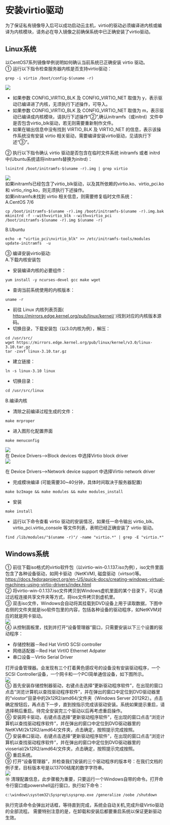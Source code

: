 # 安装virtio驱动
为了保证私有镜像导入后可以成功启动云主机，virtio的驱动必须编译进内核或编译为内核模块，请务必在导入镜像之前确保系统中已正确安装了virtio驱动。
## Linux系统
以CentOS7系列镜像举例说明如何确认当前系统已正确安装 virtio 驱动。<br>
① 运行以下指令检查服务器内核是否支持virtio驱动：<br>
```
grep -i virtio /boot/config-$(uname -r)
```

![](../../../../../image/vm/Image-Import-Virtio00.png)<br>
* 如果参数 CONFIG_VIRTIO_BLK 及 CONFIG_VIRTIO_NET 取值为 y，表示驱动已编译进了内核，无须执行下述操作，可导入。
* 如果参数 CONFIG_VIRTIO_BLK 及 CONFIG_VIRTIO_NET 取值为 m，表示驱动已编译成内核模块，请执行下述操作“②”,确认initramfs（或initrd）文件中是否包含virtio_blk驱动，若无则需要重新制作文件。
* 如果在输出信息中没有找到 VIRTIO_BLK 及 VIRTIO_NET 的信息，表示该操作系统没有安装 virtio 相关驱动，需要编译安装virtio驱动，见请执行下述“③”。

② 执行以下指令确认 virtio 驱动是否包含在临时文件系统 initramfs 或者 initrd 中(Ubuntu系统请将initramfs替换为initrd)：<br>
```
lsinitrd /boot/initramfs-$(uname -r).img | grep virtio
```

![](../../../../../image/vm/Image-Import-Virtio01.png)<br>
如果initramfs已经包含了virtio_blk驱动，以及其所依赖的virtio.ko、virtio_pci.ko 和 virtio_ring.ko，则无须执行下述操作。<br>
如果initramfs未找到 virtio 相关信息，则需要修复临时文件系统：<br>
A.CentOS 7/6
```
cp /boot/initramfs-$(uname -r).img /boot/initramfs-$(uname -r).img.bak
mkinitrd -f --with=virtio_blk --with=virtio_pci /boot/initramfs-$(uname -r).img $(uname -r)
```
B.Ubuntu
```
echo -e "virtio_pci\nvirtio_blk" >> /etc/initramfs-tools/modules
update-initramfs  -u
```

③ 编译安装virtio驱动:<br>
A.下载内核安装包
* 安装编译内核的必要组件：
```
yum install -y ncurses-devel gcc make wget
```
* 查询当前系统使用的内核版本：
```
uname -r
```
* 前往 Linux 内核列表页面( https://mirrors.edge.kernel.org/pub/linux/kernel/ )找到对应的内核版本源码。
* 切换目录，下载安装包（以3.0内核为例），解压：
```
cd /usr/src/
wget https://mirrors.edge.kernel.org/pub/linux/kernel/v3.0/linux-3.10.tar.gz
tar -zxvf linux-3.10.tar.gz
```
* 建立链接：
```
ln -s linux-3.10 linux
```
* 切换目录：
```
cd /usr/src/linux
```
B.编译内核
* 清除之前编译过程生成的文件：
```
make mrproper
```
* 进入图形化配置界面
```
make menuconfig
```

![](../../../../../image/vm/Image-Import-Virtio1.png)<br>
在 Device Drivers-->Block devices 中选择Virtio block driver <br>
![](../../../../../image/vm/Image-Import-Virtio2.png)<br>

在 Device Drivers-->Network device support 中选择Virtio network driver

* 完成模块编译 (可能需要30~40分钟，具体时间取决于服务器配置)
```
make bzImage && make modules && make modules_install
```
* 安装
```
make install
```
* 运行以下命令查看 virtio 驱动的安装情况，如果任一命令输出 virtio_blk、virtio_pci.virtio_console 等文件列表，表明已经正确安装了 virtio 驱动。
```
find /lib/modules/"$(uname -r)"/ -name "virtio.*" | grep -E "virtio.*"
```

## Windows系统
① 前往下载iso格式的virtio软件包（以virtio-win-0.1.137.iso为例），iso文件里面包含了各种设备驱动，如网卡驱动（NetKVM), 磁盘驱动（virtsor)等。https://docs.fedoraproject.org/en-US/quick-docs/creating-windows-virtual-machines-using-virtio-drivers/index.html <br>
② 将virtio-win-0.1.137.iso文件拷贝到Windows虚机里面的某个目录下，可以通过远程连接共享文件夹等方式，将ios文件拷贝到虚机里。<br>
③ 双击iso文件，Windows会自动将其挂载到DVD设备上用于读取数据，下图中右侧的文件夹就是iso软件包里的内容，包括各种设备的驱动程序，如NetKVM对应的就是网卡驱动。<br>
![](../../../../../image/vm/Image-Import-Virtio3.png)<br>
④ 从控制面板里，找到并打开“设备管理器”窗口，只需要安装以下三个设置的驱动程序：
* 存储控制器－Red Hat VirtIO SCSI controller
* 网络适配器－Red Hat VirtIO Ethernet Adpater
* 串口设备－Virtio Serial Driver

打开设备管理器。会发现有三个打着黄色感叹号的设备没有安装驱动程序，一个SCSI Controller设备，一个网卡和一个PCI简单通信设备，如下图所示。<br>
![](../../../../../image/vm/Image-Import-Virtio4.png)<br>
⑤ 首先安装存储控制器驱动，右键点击选择“更新驱动程序软件”，在出现的窗口点击“浏览计算机以查找驱动程序软件”，并在弹出的窗口中定位到DVD驱动器里的“viostor“目录中的2k12R2/amd64/文件夹（Windows Server 2012R2）。点击确定按钮后，再点击下一步，直到按指示完成该驱动安装。系统如果提示重启，请选择稍后重启。待完全安装完三个驱动以后再考虑重启操作。<br>
⑥ 安装网卡驱动，右键点击选择“更新驱动程序软件”，在出现的窗口点击“浏览计算机以查找驱动程序软件”，并在弹出的窗口中定位到DVD驱动器里的NetKVM/2k12R2/amd64/文件夹，点击确定，按照提示完成按照。<br>
⑦ 安装串口驱动，右键点击选择“更新驱动程序软件”，在出现的窗口点击“浏览计算机以查找驱动程序软件”，并在弹出的窗口中定位到DVD驱动器里的vioserial/2k12R2/amd64/文件夹，点击确定，按照提示完成按照。<br>
⑧ 重启系统。<br>
⑨ 打开“设备管理器”，并检查我们安装的三个驱动程序的版本号：在我们文档的例子里，目标版本号是以13700结尾的数字字符串。<br>
![](../../../../../image/vm/Image-Import-Virtio5.png)<br>
⑩ 清理配置信息，此步骤极为重要，只要运行一个Ｗindows自带的命令。打开命令行窗口或powershell运行窗口，执行如下命令：
```
c:\windows\system32\Sysprep\sysprep.exe /generalize /oobe /shutdown
```
执行完该命令会弹出对话框，等待直到完成，系统会自动关机,完成升级Virtio驱动的全部流程。
需要特别注意的是，在卸载和安装后都要重启系统以保证更新驱动生效。
